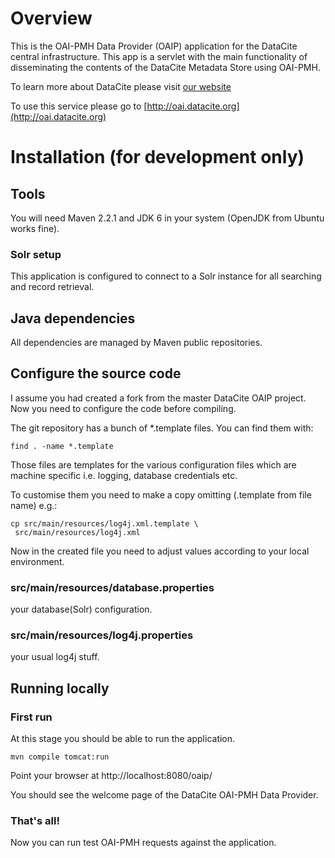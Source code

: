 # Overview

This is the OAI-PMH Data Provider (OAIP) application for the DataCite central infrastructure. This
app is a servlet with the main functionality of disseminating the contents of the 
DataCite Metadata Store using OAI-PMH.

To learn more about DataCite please visit [our website](http://www.datacite.org)

To use this service please go to [http://oai.datacite.org](http://oai.datacite.org)

# Installation (for development only)

## Tools

You will need Maven 2.2.1 and JDK 6 in your system (OpenJDK from Ubuntu
works fine).

### Solr setup

This application is configured to connect to a Solr instance for all searching and record retrieval. 

## Java dependencies

All dependencies are managed by Maven public repositories.

## Configure the source code 

I assume you had created a fork from the master DataCite
OAIP project. Now you need to configure the code before compiling. 

The git repository has a bunch of *.template files. You can find them
with:

    find . -name *.template

Those files are templates for the various configuration files which
are machine specific i.e. logging, database credentials etc.

To customise them you need to make a copy omitting (.template from
file name) e.g.:

    cp src/main/resources/log4j.xml.template \
     src/main/resources/log4j.xml

Now in the created file you need to adjust values according to your
local environment.

### src/main/resources/database.properties

your database(Solr) configuration.

### src/main/resources/log4j.properties

your usual log4j stuff.

## Running locally 

### First run

At this stage you should be able to run the application.

    mvn compile tomcat:run

Point your browser at http://localhost:8080/oaip/

You should see the welcome page of the DataCite OAI-PMH Data Provider.

### That's all!

Now you can run test OAI-PMH requests against the application.

